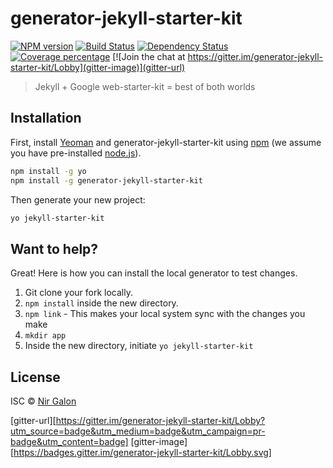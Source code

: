 # generator-jekyll-starter-kit

[![NPM version][npm-image]][npm-url] [![Build Status][travis-image]][travis-url] [![Dependency Status][daviddm-image]][daviddm-url] [![Coverage percentage][coveralls-image]][coveralls-url] [![Join the chat at https://gitter.im/generator-jekyll-starter-kit/Lobby](gitter-image)](gitter-url)

> Jekyll + Google web-starter-kit = best of both worlds

## Installation

First, install [Yeoman](http://yeoman.io) and generator-jekyll-starter-kit using [npm](https://www.npmjs.com/) (we assume you have pre-installed [node.js](https://nodejs.org/)).

```bash
npm install -g yo
npm install -g generator-jekyll-starter-kit
```

Then generate your new project:

```bash
yo jekyll-starter-kit
```

## Want to help?

Great! Here is how you can install the local generator to test changes.

  1. Git clone your fork locally.
  2. `npm install` inside the new directory.
  3. `npm link` - This makes your local system sync with the changes you make
  4. `mkdir app`
  5. Inside the new directory, initiate `yo jekyll-starter-kit`

## License

ISC © [Nir Galon](http://nirgn.com)


[npm-image]: https://badge.fury.io/js/generator-jekyll-starter-kit.svg
[npm-url]: https://npmjs.org/package/generator-jekyll-starter-kit
[travis-image]: https://travis-ci.org/nirgn975/generator-jekyll-starter-kit.svg?branch=master
[travis-url]: https://travis-ci.org/nirgn975/generator-jekyll-starter-kit
[daviddm-image]: https://david-dm.org/nirgn975/generator-jekyll-starter-kit.svg?theme=shields.io
[daviddm-url]: https://david-dm.org/nirgn975/generator-jekyll-starter-kit
[coveralls-image]: https://coveralls.io/repos/nirgn975/generator-jekyll-starter-kit/badge.svg
[coveralls-url]: https://coveralls.io/r/nirgn975/generator-jekyll-starter-kit
[gitter-url][https://gitter.im/generator-jekyll-starter-kit/Lobby?utm_source=badge&utm_medium=badge&utm_campaign=pr-badge&utm_content=badge]
[gitter-image][https://badges.gitter.im/generator-jekyll-starter-kit/Lobby.svg]
